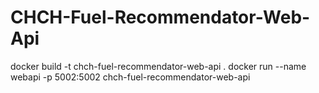 # CHCH-Fuel-Recommendator-Web-Api

docker build -t chch-fuel-recommendator-web-api .
docker run --name webapi -p 5002:5002 chch-fuel-recommendator-web-api